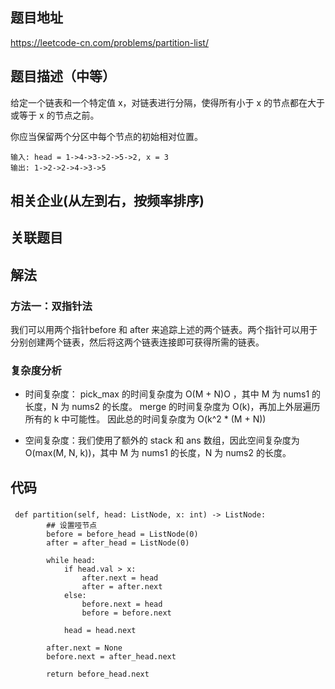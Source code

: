 ## 题目地址
<https://leetcode-cn.com/problems/partition-list/>

## 题目描述（中等）
给定一个链表和一个特定值 x，对链表进行分隔，使得所有小于 x 的节点都在大于或等于 x 的节点之前。

你应当保留两个分区中每个节点的初始相对位置。

```
输入: head = 1->4->3->2->5->2, x = 3
输出: 1->2->2->4->3->5
```

## 相关企业(从左到右，按频率排序)

## 关联题目

## 解法
### 方法一：双指针法

我们可以用两个指针before 和 after 来追踪上述的两个链表。两个指针可以用于分别创建两个链表，然后将这两个链表连接即可获得所需的链表。

### 复杂度分析
* 时间复杂度： pick_max 的时间复杂度为 O(M + N)O ，其中 M 为 nums1 的长度，N 为 nums2 的长度。 merge 的时间复杂度为 O(k)，再加上外层遍历所有的 k 中可能性。
因此总的时间复杂度为 O(k^2 * (M + N))

* 空间复杂度：我们使用了额外的 stack 和 ans 数组，因此空间复杂度为 O(max(M, N, k))，其中 M 为 nums1 的长度，N 为 nums2 的长度。

## 代码

### 

```
 def partition(self, head: ListNode, x: int) -> ListNode:
        ## 设置哑节点
        before = before_head = ListNode(0)
        after = after_head = ListNode(0)

        while head:
            if head.val > x:
                after.next = head
                after = after.next
            else:
                before.next = head
                before = before.next

            head = head.next

        after.next = None
        before.next = after_head.next

        return before_head.next
```